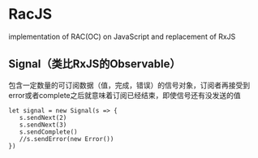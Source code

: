 # RacJS
implementation of RAC(OC) on JavaScript and replacement of RxJS
## Signal（类比RxJS的Observable）
包含一定数量的可订阅数据（值，完成，错误）的信号对象，订阅者再接受到error或者complete之后就意味着订阅已经结束，即使信号还有没发送的值
```
let signal = new Signal(s => {
   s.sendNext(2)
   s.sendNext(3)
   s.sendComplete()
   //s.sendError(new Error())
})
```
